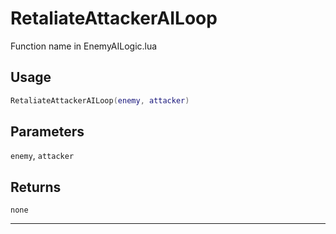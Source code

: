 # RetaliateAttackerAILoop
Function name in EnemyAILogic.lua
## Usage
```lua
RetaliateAttackerAILoop(enemy, attacker)
```
## Parameters
`enemy`, `attacker`
## Returns
`none`

---